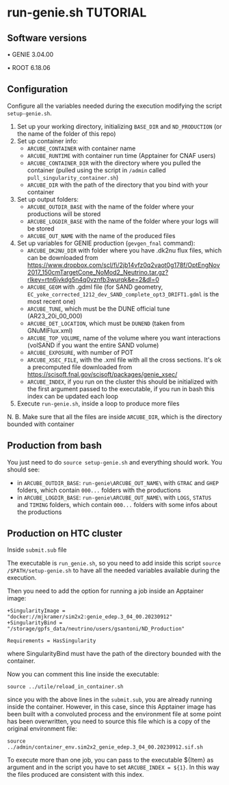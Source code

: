 # run-genie.sh TUTORIAL

## Software versions

• GENIE 3.04.00 

• ROOT 6.18.06

## Configuration
Configure all the variables needed during the execution modifying the script `setup-genie.sh`. 
1. Set up your working directory, initializing `BASE_DIR` and `ND_PRODUCTION` (or the name of the folder of this repo)
2. Set up container info:
   - `ARCUBE_CONTAINER` with container name
   - `ARCUBE_RUNTIME` with container run time (Apptainer for CNAF users)
   - `ARCUBE_CONTAINER_DIR` with the directory where you pulled the container (pulled using the script in `/admin` called `pull_singularity_container.sh`)
   - `ARCUBE_DIR` with the path of the directory that you bind with your container
3. Set up output folders:
   - `ARCUBE_OUTDIR_BASE` with the name of the folder where your productions will be stored
   - `ARCUBE_LOGDIR_BASE` with the name of the folder where your logs will be stored
   - `ARCUBE_OUT_NAME` with the name of the produced files
4. Set up variables for GENIE production (`gevgen_fnal` command):
   - `ARCUBE_DK2NU_DIR` with folder where you have .dk2nu flux files, which can be downloaded from https://www.dropbox.com/scl/fi/2jb14vfz0q2vaot0g178f/OptEngNov2017_150cmTargetCone_NoMod2_Neutrino.tar.gz?rlkey=rtn6jvkdg5n4q0vznfb3wurqk&e=2&dl=0
   - `ARCUBE_GEOM` with .gdml file (for SAND geometry, `EC_yoke_corrected_1212_dev_SAND_complete_opt3_DRIFT1.gdml` is the most recent one)
   - `ARCUBE_TUNE`, which must be the DUNE official tune (AR23_20i_00_000)
   - `ARCUBE_DET_LOCATION`, which must be `DUNEND` (taken from GNuMIFlux.xml)
   - `ARCUBE_TOP_VOLUME`, name of the volume where you want interactions (volSAND if you want the entire SAND volume)
   - `ARCUBE_EXPOSURE`, with number of POT
   - `ARCUBE_XSEC_FILE`, with the .xml file with all the cross sections. It's ok a precomputed file downloaded from https://scisoft.fnal.gov/scisoft/packages/genie_xsec/
   - `ARCUBE_INDEX`, if you run on the cluster this should be initialized with the first argument passed to the executable, if you run in bash this index can be updated each loop
5. Execute `run-genie.sh`, inside a loop to produce more files

N. B. Make sure that all the files are inside `ARCUBE_DIR`, which is the directory bounded with container

## Production from bash
You just need to do `source setup-genie.sh` and everything should work. You should see: 
- in `ARCUBE_OUTDIR_BASE`: `run-genie\ARCUBE_OUT_NAME\` with `GTRAC` and `GHEP` folders, which contain `000...` folders with the productions
- in `ARCUBE_LOGDIR_BASE`: `run-genie\ARCUBE_OUT_NAME\` with `LOGS`, `STATUS` and `TIMING` folders, which contain `000...` folders with some infos about the productions

## Production on HTC cluster
Inside `submit.sub` file

The executable is `run_genie.sh`, so you need to add inside this script `source /$PATH/setup-genie.sh` to have all the needed variables available during the execution.

Then you need to add the option for running a job inside an Apptainer image: 
```
+SingularityImage = "docker://mjkramer/sim2x2:genie_edep.3_04_00.20230912"
+SingularityBind = "/storage/gpfs_data/neutrino/users/gsantoni/ND_Production"

Requirements = HasSingularity
```
where SingularityBind must have the path of the directory bounded with the container.

Now you can comment this line inside the executable: 
```
source ../utile/reload_in_container.sh
```
since you with the above lines in the `submit.sub`, you are already running inside the container. However, in this case, since this Apptainer image has been built with a convoluted process and the environment file at some point has been overwritten, you need to source this file which is a copy of the original environment file: 
```
source ../admin/container_env.sim2x2_genie_edep.3_04_00.20230912.sif.sh
```

To execute more than one job, you can pass to the executable ${Item} as argument and in the script you have to set `ARCUBE_INDEX = ${1}`. In this way the files produced are consistent with this index.

